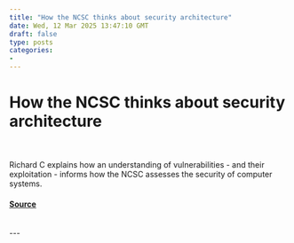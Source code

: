 ```yaml
---
title: "How the NCSC thinks about security architecture"
date: Wed, 12 Mar 2025 13:47:10 GMT
draft: false
type: posts
categories: 
- 
---
```

# How the NCSC thinks about security architecture

<br/>

<br/>
Richard C explains how an understanding of vulnerabilities - and their exploitation - informs how the NCSC assesses the security of computer systems.

#### [Source](https://www.ncsc.gov.uk/blog-post/how-ncsc-thinks-about-security-architecture)

<br/>
---
